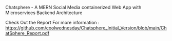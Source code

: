 Chatsphere - A MERN Social Media containerized Web App with Microservices Backend Architecture

Check Out the Report For more information :
https://github.com/coolwednesday/Chatsphere_Initial_Version/blob/main/ChatSphere_Report.pdf



 
